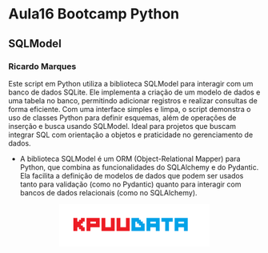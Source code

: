 # Aula16 Bootcamp Python

## SQLModel

### Ricardo Marques



Este script em Python utiliza a biblioteca SQLModel para interagir com um banco de dados SQLite. Ele implementa a criação de um modelo de dados e uma tabela no banco, permitindo adicionar registros e realizar consultas de forma eficiente. Com uma interface simples e limpa, o script demonstra o uso de classes Python para definir esquemas, além de operações de inserção e busca usando SQLModel. Ideal para projetos que buscam integrar SQL com orientação a objetos e praticidade no gerenciamento de dados.



- A biblioteca SQLModel é um ORM (Object-Relational Mapper) para Python, que combina as funcionalidades do SQLAlchemy e do Pydantic. Ela facilita a definição de modelos de dados que podem ser usados tanto para validação (como no Pydantic) quanto para interagir com bancos de dados relacionais (como no SQLAlchemy).



<p align="center">
  <img src="pic/KPUUDATA.png" alt="logo" width="300"/>
</p>